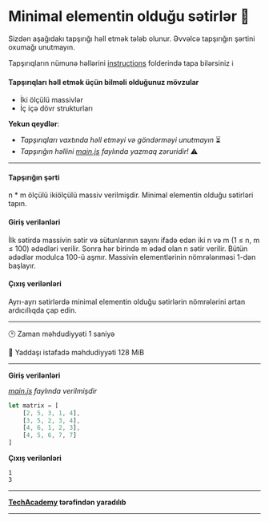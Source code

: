 # Minimal elementin olduğu sətirlər 🎯

Sizdən aşağıdakı tapşırığı həll etmək tələb olunur. Əvvəlcə tapşırığın şərtini oxumağı unutmayın.

Tapşırıqların nümunə həllərini [instructions](../instructions) folderində tapa bilərsiniz :information_source:

#### Tapşırıqları həll etmək üçün bilməli olduğunuz mövzular

* İki ölçülü massivlər
* İç içə dövr strukturları

**Yekun qeydlər**: 

* *Tapşırıqları vaxtında həll etməyi və göndərməyi unutmayın* ⏳
* *Tapşırığın həllini [main.js](./main.js) faylında yazmaq zəruridir!* :warning:

---

#### Tapşırığın şərti

n * m ölçülü ikiölçülü massiv verilmişdir. Minimal elementin olduğu sətirləri tapın.


#### Giriş verilənləri
İlk sətirdə massivin sətir və sütunlarının sayını ifadə edən iki n və m (1 ≤ n, m ≤ 100) ədədləri verilir. Sonra hər birində m ədəd olan n sətir verilir. Bütün ədədlər modulca 100-ü aşmır. Massivin elementlərinin nömrələnməsi 1-dən başlayır.


#### Çıxış verilənləri
Ayrı-ayrı sətirlərdə minimal elementin olduğu sətirlərin nömrələrini artan ardıcıllıqda çap edin.


---

:clock2: Zaman məhdudiyyəti 1 saniyə

:floppy_disk: Yaddaşı istafadə məhdudiyyəti 128 MiB

---

**Giriş verilənləri** 

*[main.js](./main.js) faylında verilmişdir*
```javascript
let matrix = [
    [2, 5, 3, 1, 4],
    [3, 5, 2, 3, 4],
    [4, 6, 1, 2, 3],
    [4, 5, 6, 7, 7]
]
```

**Çıxış verilənləri**

```
1
3
```


---

**[TechAcademy](https://www.tech.edu.az/) tərəfindən yaradılıb**

---
